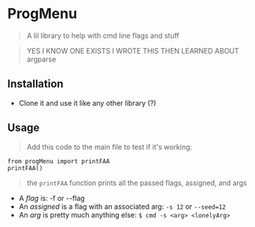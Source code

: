 # ProgMenu

> A lil library to help with cmd line flags and stuff

> YES I KNOW ONE EXISTS I WROTE THIS THEN LEARNED ABOUT argparse

## Installation

- Clone it and use it like any other library (?)

## Usage

> Add this code to the main file to test if it's working:

```
from progMenu import printFAA
printFAA()
```

> the `printFAA` function prints all the passed flags, assigned, and args

- A *flag* is: -f or --flag
- An *assigned* is a flag with an associated arg: `-s 12` or `--seed=12`
- An *arg* is pretty much anything else: `$ cmd -s <arg> <lonelyArg>`
